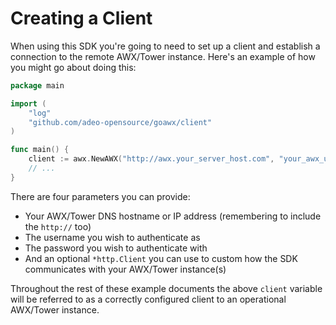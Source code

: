 # Creating a Client

When using this SDK you're going to need to set up a client and establish a connection to the remote AWX/Tower
instance. Here's an example of how you might go about doing this:

```go
package main

import (
    "log"
    "github.com/adeo-opensource/goawx/client"
)

func main() {
    client := awx.NewAWX("http://awx.your_server_host.com", "your_awx_username", "your_awx_passwd", nil)
    // ...
}
```

There are four parameters you can provide:

* Your AWX/Tower DNS hostname or IP address (remembering to include the `http://` too)
* The username you wish to authenticate as
* The password you wish to authenticate with
* And an optional `*http.Client` you can use to custom how the SDK communicates with your AWX/Tower instance(s)

Throughout the rest of these example documents the above `client` variable will be referred to as a correctly
configured client to an operational AWX/Tower instance.

